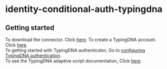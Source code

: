 # identity-conditional-auth-typingdna

## Getting started 
To download the connector. Click [here]().
To create a TypingDNA account. Click [here](files/Account%20Creation.pdf).  
To getting started with TypingDNA authenticator, Go to [configuring TypingDNA authentication](config.md).  
To see the TypingDNA adaptive script documentation, Click [here](files/adaptive-script-description.md).  

